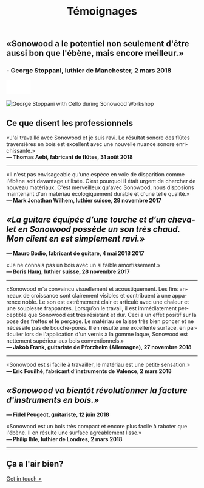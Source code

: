﻿---
lang: fr
title: 'Témoignages'
order: 2
---

<div class="full-width-kenburns">
<div class="wrap-bg-image">

## «Sonowood a le potentiel non seulement d'être aussi bon que l'ébène, mais encore meilleur.»

### \- George Stoppani, luthier de Manchester, 2 mars 2018

![arrow down](/assets/images/arrow-d-white.svg)

</div>
<img srcset="/assets/images/testimonial_cover2_2x.jpg"
     src="/assets/images/testimonial_cover2.jpg" alt="George Stoppani with Cello during Sonowood Workshop">
</div>

<div class="full-width">
<div class="wrap -cols2">

## Ce que disent les professionnels

«J'ai travaillé avec Sonowood et je suis ravi. Le résultat sonore des flûtes traversières en bois est excellent avec une nouvelle nuance sonore enrichissante.»  
**— Thomas Aebi, fabricant de flûtes, 31 août 2018**

-----


«Il n’est pas envisageable qu’une espèce en voie de disparition comme l'ébène soit davantage utilisée. C’est pourquoi il était urgent de chercher de nouveau matériaux. C'est merveilleux qu'avec Sonowood, nous disposions maintenant d'un matériau écologiquement durable et d'une telle qualité.»  
**— Mark Jonathan Wilhem, luthier suisse, 28 novembre 2017**

</div>
</div>

<div class="full-width-grey">
<div class="wrap -cols2">

## *«La guitare équipée d’une touche et d’un chevalet en Sonowood possède un son très chaud. Mon client en est simplement ravi.»*

**— Mauro Bodio, fabricant de guitare, 4 mai 2018
2017**

</div>
</div>

<div class="full-width">
<div class="wrap -cols2">


«Je ne connais pas un bois avec un si faible amortissement.»  
**— Boris Haug, luthier suisse, 28 novembre 2017**

-----

«Sonowood m'a convaincu visuellement et acoustiquement. Les fins anneaux de croissance sont clairement visibles et contribuent à une apparence noble. Le son est extrêmement clair et articulé avec une chaleur et une souplesse frappantes. Lorsqu’on le travail, il est immédiatement perceptible que Sonowood est très résistant et dur. Ceci a un effet positif sur la pose des frettes et le perçage. Le matériau se laisse très bien poncer et ne nécessite pas de bouche-pores. Il en résulte une excellente surface, en particulier lors de l'application d'un vernis à la gomme laque, Sonowood est nettement supérieur aux bois conventionnels.»  
**— Jakob Frank, guitariste de Pforzheim (Allemagne), 27 novembre 2018**

-----

«Sonowood est si facile à travailler, le matériau est une petite sensation.»  
**— Eric Fouilhé, fabricant d’instruments de Valence, 2 mars 2018**

</div>
</div>

<div class="full-width-red">
<div class="wrap -cols2">

## *«Sonowood va bientôt révolutionner la facture d'instruments en bois.»*

**— Fidel Peugeot, guitariste, 12 juin 2018**

</div>
</div>

<div class="full-width">
<div class="wrap -cols2">


«Sonowood est un bois très compact et encore plus facile à raboter que l'ébène. Il en résulte une surface agréablement lisse.»  
**— Philip Ihle, luthier de Londres, 2 mars 2018**

-----


## Ça a l'air bien?

<a class="btn -red" href="/fr/contact">Get in touch ></a>

</div>
</div>
